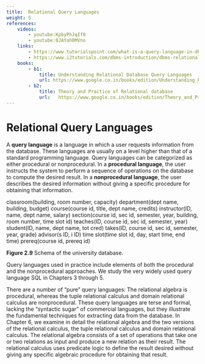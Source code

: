 ```yaml
---
title:  Relational Query Languages
weight: 5
references:
    videos:
        - youtube:KpbyPhJqIf0
        - youtube:0JAYah0MVno
    links:
        - https://www.tutorialspoint.com/what-is-a-query-language-in-dbms
        - https://www.i2tutorials.com/dbms-introduction/dbms-relational-query-languages/
    books:
        - b1:
            title: Understanding Relational Database Query Languages
            url: https://www.google.co.in/books/edition/Understanding_Relational_Database_Query/y3JnQgAACAAJ?hl=en
        - b2:
            title: Theory and Practice of Relational database
            url:   https://www.google.co.in/books/edition/Theory_and_Practice_of_Relational_Databa/T42BSf-1f5cC?hl=en&gbpv=1&dq=Relational+Query+language+books&printsec=frontcover
---
```


# Relational Query Languages

A **query language** is a language in which a user requests information from the database. These languages are usually on a level higher than that of a standard programming language. Query languages can be categorized as either procedural or nonprocedural. In a **procedural language**, the user instructs the system to perform a sequence of operations on the database to compute the desired result. In a **nonprocedural language**, the user describes the desired information without giving a specific procedure for obtaining that information. 

classroom(building, room number, capacity)
department(dept name, building, budget)
course(course id, title, dept name, credits)
instructor(ID, name, dept name, salary)
section(course id, sec id, semester, year, building, room number, time slot id)
teaches(ID, course id, sec id, semester, year)
student(ID, name, dept name, tot cred)
takes(ID, course id, sec id, semester, year, grade)
advisor(s ID, i ID)
time slot(time slot id, day, start time, end time)
prereq(course id, prereq id)

**Figure 2.9** Schema of the university database.

Query languages used in practice include elements of both the procedural and the nonprocedural approaches. We study the very widely used query language SQL in Chapters 3 through 5.

There are a number of “pure” query languages: The relational algebra is procedural, whereas the tuple relational calculus and domain relational calculus are nonprocedural. These query languages are terse and formal, lacking the “syntactic sugar” of commercial languages, but they illustrate the fundamental techniques for extracting data from the database. In Chapter 6, we examine in detail the relational algebra and the two versions of the relational calculus, the tuple relational calculus and domain relational calculus. The relational algebra consists of a set of operations that take one or two relations as input and produce a new relation as their result. The relational calculus uses predicate logic to define the result desired without giving any specific algebraic procedure for obtaining that result.


